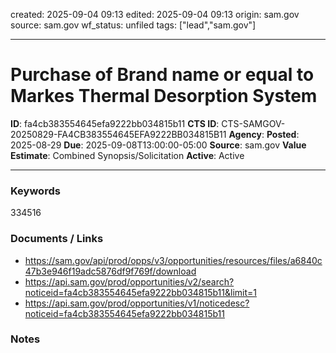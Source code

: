 created: 2025-09-04 09:13
edited: 2025-09-04 09:13
origin: sam.gov
source: sam.gov
wf_status: unfiled
tags: ["lead","sam.gov"]

---

# Purchase of Brand name or equal to Markes Thermal Desorption System

**ID**: fa4cb383554645efa9222bb034815b11
**CTS ID**: CTS-SAMGOV-20250829-FA4CB383554645EFA9222BB034815B11
**Agency**: 
**Posted**: 2025-08-29
**Due**: 2025-09-08T13:00:00-05:00
**Source**: sam.gov
**Value Estimate**: Combined Synopsis/Solicitation
**Active**: Active

---

### Keywords
334516

### Documents / Links
- <https://sam.gov/api/prod/opps/v3/opportunities/resources/files/a6840c47b3e946f19adc5876df9f769f/download>
- <https://api.sam.gov/prod/opportunities/v2/search?noticeid=fa4cb383554645efa9222bb034815b11&limit=1>
- <https://api.sam.gov/prod/opportunities/v1/noticedesc?noticeid=fa4cb383554645efa9222bb034815b11>

### Notes

